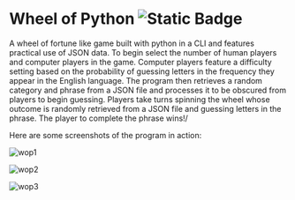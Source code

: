 # Wheel of Python ![Static Badge](https://img.shields.io/badge/build-Python3-green)
A wheel of fortune like game built with python in a CLI and features practical use of JSON data. 
To begin select the number of human players and computer players in the game. Computer players feature a difficulty setting
based on the probability of guessing letters in the frequency they appear in the English language. 
The program then retrieves a random category and phrase from a JSON file and processes it to be obscured from players to begin guessing.
Players take turns spinning the wheel whose outcome is randomly retrieved from a JSON file and guessing letters in the phrase.
The player to complete the phrase wins!/

Here are some screenshots of the program in action:

![wop1](https://github.com/mikem1990/wheel-of-python/assets/112135737/6bb2d10a-fbd0-44e5-a2db-d415149d4e26)

![wop2](https://github.com/mikem1990/wheel-of-python/assets/112135737/0b36e880-0853-40da-b35c-78cee8b4d6cc)

![wop3](https://github.com/mikem1990/wheel-of-python/assets/112135737/14546d63-858b-4b76-b51e-ef06f3a8b7ac)



